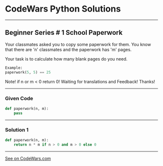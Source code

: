 # CodeWars Python Solutions

---

## Beginner Series # 1 School Paperwork

Your classmates asked you to copy some paperwork for them. You know that there are 'n' classmates and the paperwork has 'm' pages.

Your task is to calculate how many blank pages do you need.


```python
Example:
paperwork(5, 5) == 25
```

Note! if n or m < 0 return 0! Waiting for translations and Feedback! Thanks!


---

### Given Code


```python
def paperwork(n, m):
    pass
```

---

### Solution 1


```python
def paperwork(n, m):
    return n * m if n > 0 and m > 0 else 0
```

---


[See on CodeWars.com](https://www.codewars.com/kata/55f9b48403f6b87a7c0000bd/)
